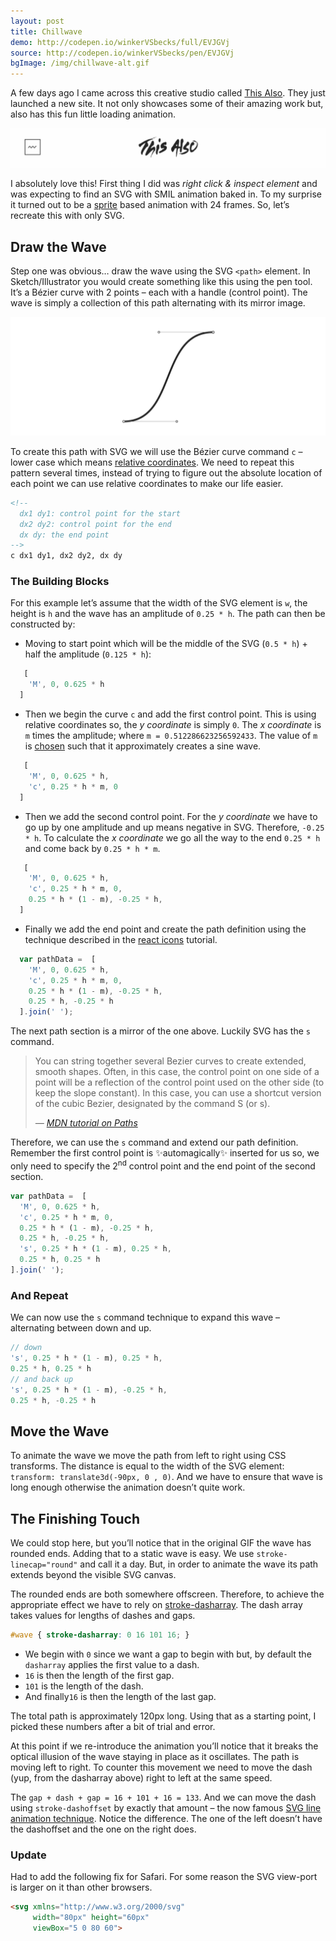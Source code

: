 ```yaml
---
layout: post
title: Chillwave
demo: http://codepen.io/winkerVSbecks/full/EVJGVj
source: http://codepen.io/winkerVSbecks/pen/EVJGVj
bgImage: /img/chillwave-alt.gif
---
```


<p data-height="300"
  data-theme-id="26435"
  data-slug-hash="EVJGVj"
  data-default-tab="result"
  data-user="winkerVSbecks"
  data-embed-version="2"
  data-pen-title="React Draggable Chat Head" class="codepen">
</p>
<script async src="https://production-assets.codepen.io/assets/embed/ei.js"></script>

A few days ago I came across this creative studio called  [This Also](http://thisalso.com). They just launched a new site. It not only showcases some of their amazing work but, also has this fun little loading animation.

![chillwave](/img/chillwave.gif)

I absolutely love this! First thing I did was *right click & inspect element* and was expecting to find an SVG with SMIL animation baked in. To my surprise it turned out to be a  [sprite](http://thisalso.com/img/global/chillwave.png) based animation with 24 frames. So, let’s recreate this with only SVG.

<!--more-->

## Draw the Wave

Step one was obvious… draw the wave using the SVG `<path>` element. In Sketch/Illustrator you would create something like this using the pen tool. It’s a Bézier curve with 2 points – each with a handle (control point). The wave is simply a collection of this path alternating with its mirror image.

![wave path](/img/wave-path.jpg)

To create this path with SVG we will use the Bézier curve command `c` – lower case which means  [relative coordinates](https://developer.mozilla.org/en-US/docs/Web/SVG/Tutorial/Paths). We need to repeat this pattern several times, instead of trying to figure out the absolute location of each point we can use relative coordinates to make our life easier.

```html
<!--
  dx1 dy1: control point for the start
  dx2 dy2: control point for the end
  dx dy: the end point
-->
c dx1 dy1, dx2 dy2, dx dy
```

### The Building Blocks

For this example let’s assume that the width of the SVG element is `w`, the height is `h` and the wave has an amplitude of `0.25 * h`. The path can then be constructed by:

- Moving to start point which will be the middle of the SVG (`0.5 * h`) + half the amplitude (`0.125 * h`):

```js
   [
    'M', 0, 0.625 * h
  ]
```

- Then we begin the curve `c` and add the first control point. This is using relative coordinates so, the *y coordinate* is simply `0`. The *x coordinate* is `m` times the amplitude; where `m = 0.512286623256592433`. The value of `m` is  [chosen](http://stackoverflow.com/a/13935397/1365008) such that it approximately creates a sine wave.

```js
   [
    'M', 0, 0.625 * h,
    'c', 0.25 * h * m, 0
  ]
```

- Then we add the second control point. For the *y coordinate* we have to go up by one amplitude and up means negative in SVG. Therefore, `-0.25 * h`. To calculate the *x coordinate* we go all the way to the end `0.25 * h` and come back by `0.25 * h * m`.

```js
   [
    'M', 0, 0.625 * h,
    'c', 0.25 * h * m, 0,
    0.25 * h * (1 - m), -0.25 * h,
  ]
```

- Finally we add the end point and create the path definition using the technique described in the  [react icons](http://jxnblk.com/react-icons) tutorial.

```js
  var pathData =  [
    'M', 0, 0.625 * h,
    'c', 0.25 * h * m, 0,
    0.25 * h * (1 - m), -0.25 * h,
    0.25 * h, -0.25 * h
  ].join(' ');
```

<p data-height="280"
  data-theme-id="7569"
  data-slug-hash="OyGGqr"
  data-default-tab="result"
  data-user="winkerVSbecks"
  class='codepen'>
</p>
<script async src="//assets.codepen.io/assets/embed/ei.js"></script>

The next path section is a mirror of the one above. Luckily SVG has the `s` command.

<blockquote>
  <p>You can string together several Bezier curves to create extended, smooth shapes. Often, in this case, the control point on one side of a point will be a reflection of the control point used on the other side (to keep the slope constant). In this case, you can use a shortcut version of the cubic Bezier, designated by the command S (or s).</p>

  <cite>
    &mdash; <a href="https://developer.mozilla.org/en-US/docs/Web/SVG/Tutorial/Paths">MDN tutorial on Paths</a>
  </cite>
</blockquote>

Therefore, we can use the `s` command and extend our path definition. Remember the first control point is ✨automagically✨ inserted for us so, we only need to specify the 2<sup>nd</sup> control point and the end point of the second section.

```js
var pathData =  [
  'M', 0, 0.625 * h,
  'c', 0.25 * h * m, 0,
  0.25 * h * (1 - m), -0.25 * h,
  0.25 * h, -0.25 * h,
  's', 0.25 * h * (1 - m), 0.25 * h,
  0.25 * h, 0.25 * h
].join(' ');
```

<p data-height="280"
  data-theme-id="7569"
  data-slug-hash="YyMbYB"
  data-default-tab="result"
  data-user="winkerVSbecks"
  class='codepen'>
</p>
<script async src="//assets.codepen.io/assets/embed/ei.js"></script>

### And Repeat

We can now use the `s` command technique to expand this wave – alternating between down and up.

```js
// down
's', 0.25 * h * (1 - m), 0.25 * h,
0.25 * h, 0.25 * h
// and back up
's', 0.25 * h * (1 - m), -0.25 * h,
0.25 * h, -0.25 * h
```

<p data-height="280"
  data-theme-id="7569"
  data-slug-hash="wKZbma"
  data-default-tab="result"
  data-user="winkerVSbecks"
  class='codepen'>
</p>
<script async src="//assets.codepen.io/assets/embed/ei.js"></script>

## Move the Wave

To animate the wave we move the path from left to right using CSS transforms. The distance is equal to the width of the SVG element: `transform: translate3d(-90px, 0 , 0)`. And we have to ensure that wave is long enough otherwise the animation doesn’t quite work.

<p data-height="280"
  data-theme-id="7569"
  data-slug-hash="zvXQmW"
  data-default-tab="result"
  data-user="winkerVSbecks"
  class='codepen'>
</p>
<script async src="//assets.codepen.io/assets/embed/ei.js"></script>

## The Finishing Touch

We could stop here, but you’ll notice that in the original GIF the wave has rounded ends. Adding that to a static wave is easy. We use `stroke-linecap="round"` and call it a day. But, in order to animate the wave its path extends beyond the visible SVG canvas.

The rounded ends are both somewhere offscreen. Therefore, to achieve the appropriate effect we have to rely on  [stroke-dasharray](https://developer.mozilla.org/en-US/docs/Web/SVG/Attribute/stroke-dasharray). The dash array takes values for lengths of dashes and gaps.

```css
#wave { stroke-dasharray: 0 16 101 16; }
```

- We begin with `0` since we want a gap to begin with but, by default the `dasharray` applies the first value to a dash.
- `16` is then the length of the first gap.
- `101` is the length of the dash.
- And finally`16` is then the length of the last gap.

The total path is approximately 120px long. Using that as a starting point, I picked these numbers after a bit of trial and error.

<p data-height="280"
  data-theme-id="7569"
  data-slug-hash="KdYLJm"
  data-default-tab="result"
  data-user="winkerVSbecks"
  class='codepen'>
</p>
<script async src="//assets.codepen.io/assets/embed/ei.js"></script>

At this point if we re-introduce the animation you’ll notice that it breaks the optical illusion of the wave  staying in place as it oscillates. The path is moving left to right. To counter this movement we need to move the dash (yup, from the dasharray above) right to left at the same speed.

The `gap + dash + gap = 16 + 101 + 16 = 133`. And we can move the dash using `stroke-dashoffset` by exactly that amount – the now famous  [SVG line animation technique](https://css-tricks.com/svg-line-animation-works). Notice the difference. The one of the left doesn’t have the dashoffset and the one on the right does.

<p data-height="280"
  data-theme-id="7569"
  data-slug-hash="JYVqVe"
  data-default-tab="result"
  data-user="winkerVSbecks"
  class='codepen'>
</p>
<script async src="//assets.codepen.io/assets/embed/ei.js"></script>

### Update

Had to add the following fix for Safari. For some reason the SVG view-port is larger on it than other browsers.

```html
<svg xmlns="http://www.w3.org/2000/svg"
     width="80px" height="60px"
     viewBox="5 0 80 60">
```
